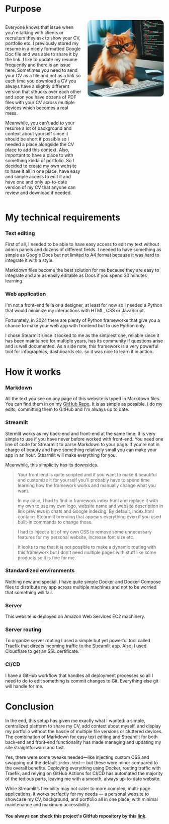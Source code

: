 # Purpose

<div style="display: flex; justify-content: space-between; align-items: flex-start;">

<div style="width: 48%;">

Everyone knows that issue when you're talking with clients or recruiters they ask to show your CV, portfolio etc. I previously stored my resume in a nicely formatted Google Doc file and was able to share it by the link. I like to update my resume frequently and there is an issue here. Sometimes you need to send your CV as a file and not as a link so each time you download a CV you always have a slightly different version that sthucks over each other and soon you have dozens of PDF files with your CV across multiple devices which becomes a real mess.

Meanwhile, you can't add to your resume a lot of background and context about yourself since it should be short if possible so I needed a place alongside the CV place to add this context. Also, important to have a place to with something kinda of portfolio. So I decided to create my own website to have it all in one place, have easy and simple access to edit it and have one and only up-to-date version of my CV that anyone can review and download if needed.

</div>

<div style="width: 48%;">

<img src="https://raw.githubusercontent.com/bogdan-sikorsky/icons/main/bogdansikorsky/cat_code_02.jpeg" alt="niceimage" style="border-radius:5%" border="0">

</div>

</div>

# My technical requirements

### Text editing

First of all, I needed to be able to have easy access to edit my text without admin panels and dozens of different fields. I needed to have something as simple as Google Docs but not limited to A4 format because it was hard to integrate it with a style.

Markdown files become the best solution for me because they are easy to integrate and are as easily editable as Docs if you spend 30 minutes learning.

### Web application

I'm not a front-end fella or a designer, at least for now so I needed a Python that would minimize my interactions with HTML, CSS or JavaScript.

Fortunately, in 2024 there are plenty of Python frameworks that give you a chance to make your web app with frontend but to use Python only.

I chose Stearmlit since it looked to me as the simplest one, reliable since it has been maintained for multiple years, has its community if questions arise and is well documented. As a side note, this framework is a very powerful tool for infographics, dashboards etc. so it was nice to learn it in action.

# How it works

### Markdown

All the text you see on any page of this website is typed in Markdown files. You can find them in on my [GitHub Repo](https://github.com/bogdan-sikorsky/bogdanko_live/tree/main/app/texts). It is as simple as possible. I do my edits, committing them to GitHub and I'm always up to date.

### Streamlit

Stermlit works as my back-end and front-end at the same time. It is very simple to use if you have never before worked with front-end. You need one line of code for Strearmlit to parse Markdown to your page. If you're not in charge of beauty and have something relatively small you can make your app in an hour. Stearmlit will make everything for you.

Meanwhile, this simplicity has its downsides.

> Your front-end is quite scripted and if you want to make it beautiful and customize it for yourself you'll probably have to spend time learning how the framework works and manually change what you want.
>
> In my case, I had to find in framework index.html and replace it with my own to use my own logo, website name and website description in link previews in chats and Google indexing. By default, index.html contains Stearmlit brending that appears everything even if you used built-in commands to change those.

> I had to inject a bit of my own CSS to remove some unnecessary features for my personal website, increase font size etc.

> It looks to me that it is not possible to make a dynamic routing with this framework but I don't need multiple pages with stuff like some products so it is fine for me.

### Standardized environments

Nothing new and special. I have quite simple Docker and Docker-Compose files to distribute my app across multiple machines and not to be worried that something will fail.

### Server

This website is deployed on Amazon Web Services EC2 machinery.

### Server routing

To organize server routing I used a simple but yet powerful tool called Traefik that directs incoming traffic to the Streamlit app. Also, I used Cloudflare to get an SSL certificate.

### CI/CD

I have a GitHub workflow that handles all deployment processes so all I need to do to edit something is commit changes to Git. Everything else git will handle for me.

# Conclusion

In the end, this setup has given me exactly what I wanted: a simple, centralized platform to share my CV, add context about myself, and display my portfolio without the hassle of multiple file versions or cluttered devices. The combination of Markdown for easy text editing and Streamlit for both back-end and front-end functionality has made managing and updating my site straightforward and fast.

Yes, there were some tweaks needed—like injecting custom CSS and swapping out the default `index.html`— but these were minor compared to the overall benefits. Deploying everything using Docker, routing traffic with Traefik, and relying on GitHub Actions for CI/CD has automated the majority of the tedious parts, leaving me with a smooth, always up-to-date website.

While Streamlit’s flexibility may not cater to more complex, multi-page applications, it works perfectly for my needs — a personal website to showcase my CV, background, and portfolio all in one place, with minimal maintenance and maximum accessibility.

#### You always can check this project's GitHub repository by this [link](https://github.com/bogdan-sikorsky/bogdanko_live).
